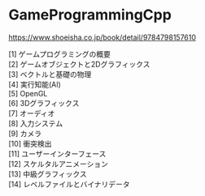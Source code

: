 # GameProgrammingCpp  
https://www.shoeisha.co.jp/book/detail/9784798157610   

[1]  ゲームプログラミングの概要  
[2]  ゲームオブジェクトと2Dグラフィックス  
[3]  ベクトルと基礎の物理  
[4]  実行知能(AI)  
[5]  OpenGL  
[6]  3Dグラフィックス  
[7]  オーディオ  
[8]  入力システム  
[9]  カメラ  
[10] 衝突検出  
[11] ユーザーインターフェース  
[12] スケルタルアニメーション  
[13] 中級グラフィックス  
[14] レベルファイルとバイナリデータ  
